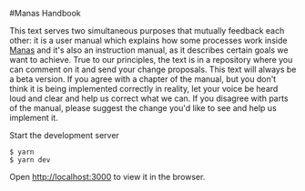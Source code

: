 #Manas Handbook

This text serves two simultaneous purposes that mutually feedback each other: it is a user manual which explains how some processes work inside [Manas](http://www.manas.com.ar) and it's also an instruction manual, as it describes certain goals we want to achieve. True to our principles, the text is in a repository where you can comment on it and send your change proposals. This text will always be a beta version. If you agree with a chapter of the manual, but you don't think it is being implemented correctly in reality, let your voice be heard loud and clear and help us correct what we can. If you disagree with parts of the manual, please suggest the change you'd like to see and help us implement it.

Start the development server

```
$ yarn
$ yarn dev
```

Open [http://localhost:3000](http://localhost:3000) to view it in the browser.